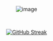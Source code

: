 <div align="center">

  ![image](https://github.com/user-attachments/assets/86eb7128-d24e-4790-b27b-d1987a4ed974)
  
  <br>
  
  [![GitHub Streak](https://github-readme-streak-stats-kohl-eight.vercel.app?user=Jayanta111&theme=onedark&hide_border=true)](https://git.io/streak-stats)

</div>

